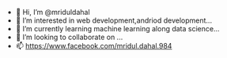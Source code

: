 - 👋 Hi, I’m @mriduldahal
- 👀 I’m interested in web development,andriod development...
- 🌱 I’m currently learning machine learning along data science...
- 💞️ I’m looking to collaborate on ...
- 📫 https://www.facebook.com/mridul.dahal.984

<!---
mriduldahal/mriduldahal is a ✨ special ✨ repository because its `README.md` (this file) appears on your GitHub profile.
You can click the Preview link to take a look at your changes.
--->
